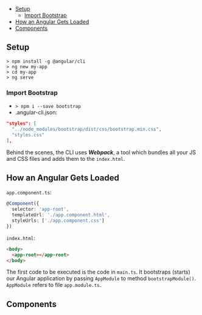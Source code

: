 <!-- TOC orderedList:false -->

- [Setup](#setup)
  - [Import Bootstrap](#import-bootstrap)
- [How an Angular Gets Loaded](#how-an-angular-gets-loaded)
- [Components](#components)

<!-- /TOC -->


## Setup

`> npm install -g @angular/cli`  
`> ng new my-app`  
`> cd my-app`  
`> ng serve`

### Import Bootstrap

- `> npm i --save bootstrap`
- .angular-cli.json:  

```json
"styles": [
  "../node_modules/bootstrap/dist/css/bootstrap.min.css",
  "styles.css"
],
```

Behind the scenes, the CLI uses ***Webpack***, a tool which bundles all your JS and CSS files and adds them to the `index.html`.


## How an Angular Gets Loaded

`app.component.ts`:

```ts
@Component({
  selector: 'app-root',
  templateUrl: './app.component.html',
  styleUrls: ['./app.component.css']
})
```

`index.html`:

```html
<body>
  <app-root></app-root>
</body>
```

The first code to be executed is the code in `main.ts`. It bootstraps (starts) our Angular application by passing `AppModule` to method `bootstrapModule()`.  
`AppModule` refers to file `app.module.ts`.


## Components

